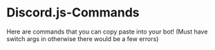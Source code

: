 # Discord.js-Commands
Here are commands that you can copy paste into your bot! (Must have switch args in otherwise there would be a few errors)
